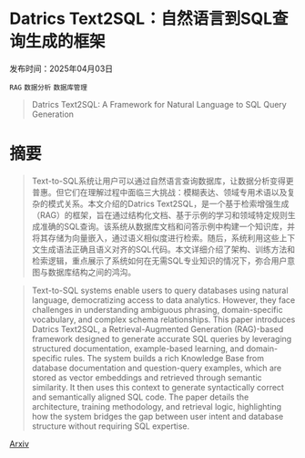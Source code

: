 # Datrics Text2SQL：自然语言到SQL查询生成的框架

发布时间：2025年04月03日

`RAG` `数据分析` `数据库管理`

> Datrics Text2SQL: A Framework for Natural Language to SQL Query Generation

# 摘要

> Text-to-SQL系统让用户可以通过自然语言查询数据库，让数据分析变得更普惠。但它们在理解过程中面临三大挑战：模糊表达、领域专用术语以及复杂的模式关系。本文介绍的Datrics Text2SQL，是一个基于检索增强生成（RAG）的框架，旨在通过结构化文档、基于示例的学习和领域特定规则生成准确的SQL查询。该系统从数据库文档和问答示例中构建一个知识库，并将其存储为向量嵌入，通过语义相似度进行检索。随后，系统利用这些上下文生成语法正确且语义对齐的SQL代码。本文详细介绍了架构、训练方法和检索逻辑，重点展示了系统如何在无需SQL专业知识的情况下，弥合用户意图与数据库结构之间的鸿沟。

> Text-to-SQL systems enable users to query databases using natural language, democratizing access to data analytics. However, they face challenges in understanding ambiguous phrasing, domain-specific vocabulary, and complex schema relationships. This paper introduces Datrics Text2SQL, a Retrieval-Augmented Generation (RAG)-based framework designed to generate accurate SQL queries by leveraging structured documentation, example-based learning, and domain-specific rules. The system builds a rich Knowledge Base from database documentation and question-query examples, which are stored as vector embeddings and retrieved through semantic similarity. It then uses this context to generate syntactically correct and semantically aligned SQL code. The paper details the architecture, training methodology, and retrieval logic, highlighting how the system bridges the gap between user intent and database structure without requiring SQL expertise.

[Arxiv](https://arxiv.org/abs/2506.12234)